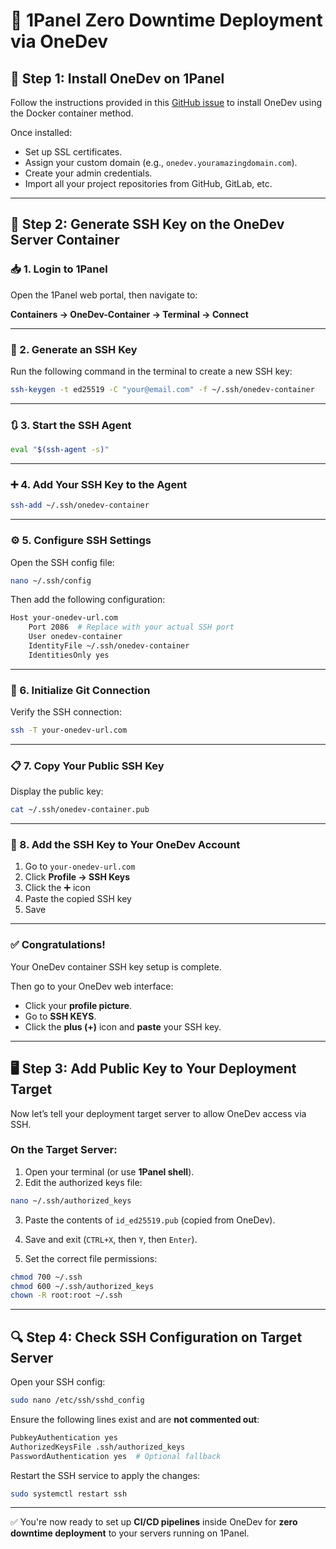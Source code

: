 # 🚀 1Panel Zero Downtime Deployment via OneDev

## 🧩 Step 1: Install OneDev on 1Panel

Follow the instructions provided in this [GitHub issue](https://github.com/1Panel-dev/1Panel/issues/8974) to install OneDev using the Docker container method.

Once installed:

- Set up SSL certificates.
- Assign your custom domain (e.g., `onedev.youramazingdomain.com`).
- Create your admin credentials.
- Import all your project repositories from GitHub, GitLab, etc.

---

## 🔐 Step 2: Generate SSH Key on the OneDev Server Container

### 📥 1. Login to 1Panel

Open the 1Panel web portal, then navigate to:

**Containers → OneDev-Container → Terminal → Connect**

---

### 🔧 2. Generate an SSH Key

Run the following command in the terminal to create a new SSH key:

```bash
ssh-keygen -t ed25519 -C "your@email.com" -f ~/.ssh/onedev-container
```

---

### 🔃 3. Start the SSH Agent

```bash
eval "$(ssh-agent -s)"
```

---

### ➕ 4. Add Your SSH Key to the Agent

```bash
ssh-add ~/.ssh/onedev-container
```

---

### ⚙️ 5. Configure SSH Settings

Open the SSH config file:

```bash
nano ~/.ssh/config
```

Then add the following configuration:

```bash
Host your-onedev-url.com
    Port 2086  # Replace with your actual SSH port
    User onedev-container
    IdentityFile ~/.ssh/onedev-container
    IdentitiesOnly yes
```

---

### 🚀 6. Initialize Git Connection

Verify the SSH connection:

```bash
ssh -T your-onedev-url.com
```

---

### 📋 7. Copy Your Public SSH Key

Display the public key:

```bash
cat ~/.ssh/onedev-container.pub
```

---

### 🔑 8. Add the SSH Key to Your OneDev Account

1. Go to `your-onedev-url.com`
2. Click **Profile → SSH Keys**
3. Click the ➕ icon
4. Paste the copied SSH key
5. Save

---

### ✅ Congratulations!

Your OneDev container SSH key setup is complete.


Then go to your OneDev web interface:

- Click your **profile picture**.
- Go to **SSH KEYS**.
- Click the **plus (+)** icon and **paste** your SSH key.

---

## 🖥️ Step 3: Add Public Key to Your Deployment Target

Now let’s tell your deployment target server to allow OneDev access via SSH.

### On the Target Server:

1. Open your terminal (or use **1Panel shell**).
2. Edit the authorized keys file:

```bash
nano ~/.ssh/authorized_keys
```

3. Paste the contents of `id_ed25519.pub` (copied from OneDev).
4. Save and exit (`CTRL+X`, then `Y`, then `Enter`).

5. Set the correct file permissions:

```bash
chmod 700 ~/.ssh
chmod 600 ~/.ssh/authorized_keys
chown -R root:root ~/.ssh
```

---

## 🔍 Step 4: Check SSH Configuration on Target Server

Open your SSH config:

```bash
sudo nano /etc/ssh/sshd_config
```

Ensure the following lines exist and are **not commented out**:

```bash
PubkeyAuthentication yes
AuthorizedKeysFile .ssh/authorized_keys
PasswordAuthentication yes  # Optional fallback
```

Restart the SSH service to apply the changes:

```bash
sudo systemctl restart ssh
```

---

✅ You're now ready to set up **CI/CD pipelines** inside OneDev for **zero downtime deployment** to your servers running on 1Panel.
